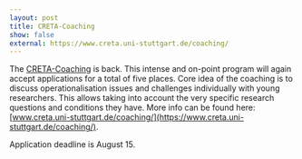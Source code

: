 ```yaml
---
layout: post
title: CRETA-Coaching
show: false
external: https://www.creta.uni-stuttgart.de/coaching/
---
```


The [CRETA-Coaching](https://www.creta.uni-stuttgart.de/coaching/) is back. This intense and on-point program will again accept applications for a total of five places. Core idea of the coaching is to discuss operationalisation issues and challenges individually with young researchers. This allows taking into account the very specific research questions and conditions they have. More info can be found here: [www.creta.uni-stuttgart.de/coaching/](https://www.creta.uni-stuttgart.de/coaching/).

Application deadline is August 15.